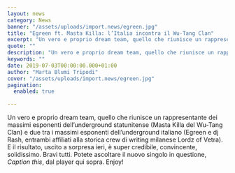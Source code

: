 ```yaml
---
layout: news
category: News
banner: "/assets/uploads/import.news/egreen.jpg"
title: "Egreen ft. Masta Killa: l’Italia incontra il Wu-Tang Clan"
excerpt: "Un vero e proprio dream team, quello che riunisce un rappresentante dei massimi esponenti dell’underground statunitense (Masta Killa del Wu-Tang Clan) e due tra i massimi esponenti dell’underground italiano (Egreen e dj Rash, entrambi affiliati alla storica crew di writing milanese Lordz of Vetra). E il risultato, uscito a sorpresa ieri, è super credibile, convincente, [&hellip"
quote: ""
description: "Un vero e proprio dream team, quello che riunisce un rappresentante dei massimi esponenti dell’underground statunitense (Masta Killa del Wu-Tang Clan) e due tra i massimi esponenti dell’underground italiano (Egreen e dj Rash, entrambi affiliati alla storica crew di writing milanese Lordz of Vetra). E il risultato, uscito a sorpresa ieri, è super credibile, convincente, [&hellip"
keywords: ""
date: 2019-07-03T00:00:00.000+01:00
author: "Marta Blumi Tripodi"
cover: "/assets/uploads/import.news/egreen.jpg"
pagination:
  enabled: true

---
```


Un vero e proprio dream team, quello che riunisce un rappresentante dei massimi esponenti dell’underground statunitense (Masta Killa del Wu-Tang Clan) e due tra i massimi esponenti dell’underground italiano (Egreen e dj Rash, entrambi affiliati alla storica crew di writing milanese Lordz of Vetra). E il risultato, uscito a sorpresa ieri, è super credibile, convincente, solidissimo. Bravi tutti. Potete ascoltare il nuovo singolo in questione, _Caption this_, dal player qui sopra. Enjoy!